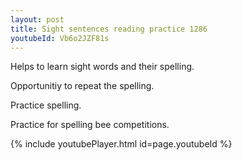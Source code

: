 ```yaml
---
layout: post
title: Sight sentences reading practice 1286
youtubeId: Vb6o2JZF81s
---
```

 
 
Helps to learn sight words and their spelling.

Opportunitiy to repeat the spelling. 

Practice spelling. 
 
Practice for spelling bee competitions. 
 
{% include youtubePlayer.html id=page.youtubeId %}
 
 

